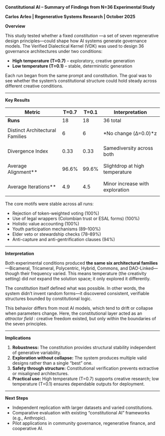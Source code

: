 **Constitutional AI – Summary of Findings from N=36 Experimental Study**

**Carlos Arleo | Regenerative Systems Research | October 2025**

**Overview**

This study tested whether a fixed  *constitution* —a set of seven regenerative design principles—could shape how AI systems generate governance models. The Verified Dialectical Kernel (VDK) was used to design 36 governance architectures under two conditions:

* **High temperature (T=0.7)** – exploratory, creative
  generation
* **Low temperature (T=0.1)** – stable, deterministic
  generation

Each run began from the same prompt and constitution. The goal was to see whether the system’s constitutional structure could hold steady across different creative conditions.

---

**Key
Results**

| **Metric**                | **T=0.7** | **T=0.1** | **Interpretation**         |
| ------------------------------- | --------------- | --------------- | -------------------------------- |
| **Runs**                  | 18              | 18              | 36 total                         |
|                                 |                 |                 |                                  |
| Distinct Architectural Families | 6               | 6               | *No change (Δ=0.0)*z            |
|                                 |                 |                 |                                  |
|                                 |                 |                 |                                  |
| Divergence Index                | 0.33            | 0.33            | Samediversity across both        |
|                                 |                 |                 |                                  |
|                                 |                 |                 |                                  |
| Average Alignment**             | 96.6%           | 99.6%           | Slightdrop at high temperature   |
|                                 |                 |                 |                                  |
|                                 |                 |                 |                                  |
| Average Iterations**            | 4.9             | 4.5             | Minor increase with exploration |
|                                 |                 |                 |                                  |

The core motifs were stable across all runs:

* Rejection of token-weighted voting (100%)
* Use of legal wrappers (Colombian trust or ESAL forms) (100%)
* Holistic value accounting (100%)
* Youth participation mechanisms (89–100%)
* Elder veto or stewardship checks (78–89%)
* Anti-capture and anti-gentrification clauses (94%)

---

**Interpretation**

Both experimental conditions produced  **the same six architectural families** —Bicameral, Tricameral, Polycentric, Hybrid, Commons, and DAO-Linked—though their frequency varied. This means temperature (the creativity setting) did *not* expand
the solution space; it only explored it differently.

The constitution itself defined what was possible. In other words, the system didn’t invent random forms—it discovered consistent, verifiable structures bounded by constitutional logic.

This behavior differs from most AI models, which tend to drift or collapse when parameters change. Here, the constitutional layer acted as an  *attractor field* : creative freedom existed, but only within the boundaries of the seven principles.

---

**Implications**

1. **Robustness:** The constitution provides structural stability independent of generative variability.
2. **Exploration without collapse:** The system produces multiple valid designs rather than a single “best” one.
3. **Safety through structure:** Constitutional verification prevents extractive or misaligned architectures.
4. **Practical use:** High temperature (T=0.7) supports creative research; low temperature (T=0.1) ensures dependable outputs for deployment.

---

**Next Steps**

* Independent replication with
  larger datasets and varied constitutions.
* Comparative evaluation with
  existing “constitutional AI” frameworks (e.g., Anthropic).
* Pilot applications in
  community governance, regenerative finance, and cooperative AI.
